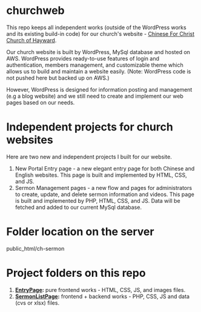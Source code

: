 # churchweb
This repo keeps all independent works (outside of the WordPress works and its existing build-in code) for our church's website - [Chinese For Christ Church of Hayward](https://www.cfcchayward.org/). 

Our church website is built by WordPress, MySql database and hosted on AWS. WordPress provides ready-to-use features of login and authentication, members management, and customizable theme which allows us to build and maintain a website easily. (Note: WordPress code is not pushed here but backed up on AWS.)

However, WordPress is designed for information posting and management (e.g a blog website) and we still need to create and implement our web pages based on our needs. 

# Independent projects for church websites

Here are two new and independent projects I built for our website. 
1. New Portal Entry page - a new elegant entry page for both Chinese and English websites. This page is built and implemented by HTML, CSS, and JS.
2. Sermon Management pages - a new flow and pages for administrators to create, update, and delete sermon information and videos. This page is built and implemented by PHP, HTML, CSS, and JS. Data will be fetched and added to our current MySql database.

# Folder location on the server

public_html/ch-sermon


# Project folders on this repo

1. **[EntryPage](https://github.com/DennisLyn/churchweb/tree/main/EntryPage):**  pure frontend works -  HTML, CSS, JS, and images files.
2. **[SermonListPage](https://github.com/DennisLyn/churchweb/tree/main/SermonListPage):** frontend + backend works -  PHP, CSS, JS and data (cvs or xlsx) files.
